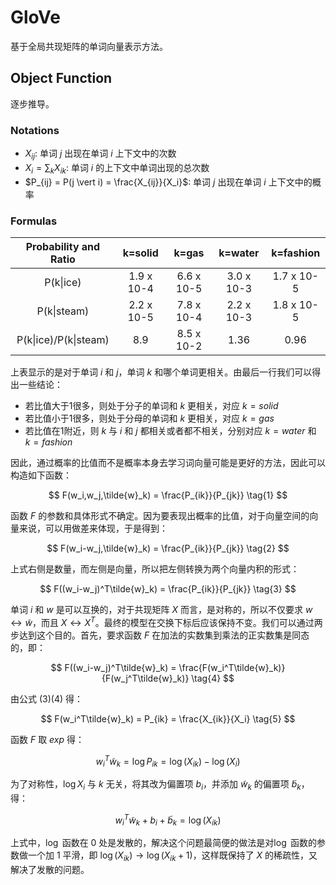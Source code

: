 # GloVe

基于全局共现矩阵的单词向量表示方法。

## Object Function

逐步推导。

### Notations

- $X_{ij}$: 单词 $j$ 出现在单词 $i$ 上下文中的次数
-  $X_{i} = \sum_k X_{ik}$: 单词 $i$ 的上下文中单词出现的总次数
-  $P_{ij} = P(j \vert i) = \frac{X_{ij}}{X_i}$: 单词 $j$ 出现在单词 $i$ 上下文中的概率


### Formulas

| Probability and Ratio |  k=solid   |   k=gas    |  k=water   | k=fashion  |
| :-------------------: | :--------: | :--------: | :--------: | :--------: |
|       P(k\|ice)       | 1.9 x 10-4 | 6.6 x 10-5 | 3.0 x 10-3 | 1.7 x 10-5 |
|      P(k\|steam)      | 2.2 x 10-5 | 7.8 x 10-4 | 2.2 x 10-3 | 1.8 x 10-5 |
| P(k\|ice)/P(k\|steam) |    8.9     | 8.5 x 10-2 |    1.36    |    0.96    |

上表显示的是对于单词 $i$ 和 $j$，单词 $k$ 和哪个单词更相关。由最后一行我们可以得出一些结论：

- 若比值大于1很多，则处于分子的单词和 $k$ 更相关，对应 $k=solid$
- 若比值小于1很多，则处于分母的单词和 $k$ 更相关，对应 $k=gas$
- 若比值在1附近，则 $k$ 与 $i$ 和 $j$ 都相关或者都不相关，分别对应 $k=water$ 和 $k=fashion$

因此，通过概率的比值而不是概率本身去学习词向量可能是更好的方法，因此可以构造如下函数：

$$
F(w_i,w_j,\tilde{w}_k) = \frac{P_{ik}}{P_{jk}} \tag{1}
$$

函数 $F$ 的参数和具体形式不确定。因为要表现出概率的比值，对于向量空间的向量来说，可以用做差来体现，于是得到：

$$
F(w_i-w_j,\tilde{w}_k) = \frac{P_{ik}}{P_{jk}} \tag{2}
$$

上式右侧是数量，而左侧是向量，所以把左侧转换为两个向量内积的形式：

$$
F((w_i-w_j)^T\tilde{w}_k) = \frac{P_{ik}}{P_{jk}} \tag{3}
$$

单词 $i$ 和 $w$ 是可以互换的，对于共现矩阵 $X$ 而言，是对称的，所以不仅要求 $w \leftrightarrow \tilde{w}$，而且 $X \leftrightarrow X^T$。最终的模型在交换下标后应该保持不变。我们可以通过两步达到这个目的。首先，要求函数 $F$ 在加法的实数集到乘法的正实数集是同态的，即：

$$
F((w_i-w_j)^T\tilde{w}_k) = \frac{F(w_i^T\tilde{w}_k)}{F(w_j^T\tilde{w}_k)} \tag{4}
$$

由公式 (3)(4) 得：

$$
F(w_i^T\tilde{w}_k) = P_{ik} = \frac{X_{ik}}{X_i} \tag{5}
$$

函数 $F$ 取 $exp$ 得：

$$
w_i^T\tilde{w}_k = \log P_{ik} = \log(X_{ik}) - \log(X_{i}) \tag{6}
$$

为了对称性，$\log X_{i}$ 与 $k$ 无关，将其改为偏置项 $b_i$，并添加 $\tilde{w}_k$ 的偏置项 $\tilde{b}_k$，得：

$$
w_i^T\tilde{w}_k + b_i + \tilde{b}_k = \log(X_{ik}) \tag{7}
$$

上式中，$\log$ 函数在 0 处是发散的，解决这个问题最简便的做法是对$\log$ 函数的参数做一个加 1 平滑，即 $\log(X_{ik}) \rightarrow \log(X_{ik}+1)$，这样既保持了 $X$ 的稀疏性，又解决了发散的问题。